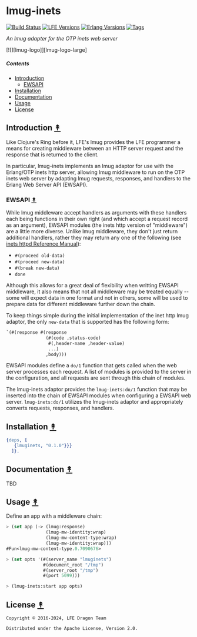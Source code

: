 # lmug-inets

[![Build Status][gh-actions-badge]][gh-actions]
[![LFE Versions][lfe-badge]][lfe]
[![Erlang Versions][erlang-badge]][versions]
[![Tags][github-tags-badge]][github-tags]

*An lmug adapter for the OTP inets web server*

[![][lmug-logo]][lmug-logo-large]

##### Contents

* [Introduction](#introduction-)
  * [EWSAPI](#ewsapi-)
* [Installation](#installation-)
* [Documentation](#documentation-)
* [Usage](#usage-)
* [License](#license-)


## Introduction [&#x219F;](#contents)

Like Clojure's Ring before it, LFE's lmug provides the LFE programmer a means
for creating middleware between an HTTP server request and the response that
is returned to the client.

In particular, lmug-inets implements an lmug adaptor for use with the
Erlang/OTP inets http server, allowing lmug middleware to run on the OTP inets
web server by adapting lmug requests, responses, and handlers to the Erlang Web
Server API (EWSAPI).


### EWSAPI [&#x219F;](#contents)

While lmug middleware accept handlers as arguments with these handlers each
being functions in their own right (and which accept a request record as an
argument), EWSAPI modules (the inets http version of "middleware") are a little
more diverse. Unlike lmug middleware, they don't just return additional
handlers, rather they may return any one of the following (see
[inets httpd Reference Manual](http://erlang.org/doc/man/httpd.html)):

* ``#(proceed old-data)``
* ``#(proceed new-data)``
* ``#(break new-data)``
* ``done``

Although this allows for a great deal of flexibility when writting EWSAPI
middleware, it also means that not all middleware may be treated equally --
some will expect data in one format and not in others, some will be used
to prepare data for different middleware further down the chain.

To keep things simple during the initial implementation of the inet http
lmug adaptor, the only ``new-data`` that is supported has the following
form:

```lisp
`(#(response #(response
               (#(code ,status-code)
                #(,header-name ,header-value)
                ...)
               ,body)))
```

EWSAPI modules define a ``do/1`` function that gets called when the web
server processes each request. A list of modules is provided to the
server in the configuration, and all requests are sent through this chain
of modules.

The lmug-inets adaptor provides the ``lmug-inets:do/1`` function that may
be inserted into the chain of EWSAPI modules when configuring a EWSAPI
web server. ``lmug-inets:do/1`` utilizes the lmug-inets adaptor and
appropriately converts requests, responses, and handlers.


## Installation [&#x219F;](#contents)

```erlang
{deps, [
   {lmuginets, "0.1.0"}}}
  ]}.
```

## Documentation [&#x219F;](#contents)

TBD


## Usage [&#x219F;](#contents)

Define an app with a middleware chain:

```lisp
> (set app (-> (lmug:response)
               (lmug-mw-identity:wrap)
               (lmug-mw-content-type:wrap)
               (lmug-mw-identity:wrap)))
#Fun<lmug-mw-content-type.0.7090676>
```

```lisp
> (set opts '(#(server_name "lmuginets")
              #(document_root "/tmp")
              #(server_root "/tmp")
              #(port 5099)))
```

```lisp
> (lmug-inets:start app opts)
```


## License [&#x219F;](#contents)

```
Copyright © 2016-2024, LFE Dragon Team

Distributed under the Apache License, Version 2.0.
```

[//]: ---Named-Links---

[logo]: priv/images/lmug-inets.png
[logo-large]: priv/images/lmug-inets-large.png
[gh-actions-badge]: https://github.com/lfe-mug/lmug-inets/workflows/ci%2Fcd/badge.svg
[gh-actions]: https://github.com/lfe-mug/lmug-inets/actions
[lfe]: https://github.com/lfe/lfe
[lfe-badge]: https://img.shields.io/badge/lfe-2.1-blue.svg
[erlang-badge]: https://img.shields.io/badge/erlang-21%20to%2026-blue.svg
[versions]: https://github.com/lfe-mug/lmug-inets/blob/master/.github/workflows/cicd.yml
[github-tags]: https://github.com/lfe-mug/lmug-inets/tags
[github-tags-badge]: https://img.shields.io/github/tag/lfe-mug/lmug-inets.svg
